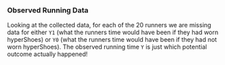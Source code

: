 ### Observed Running Data

Looking at the collected data, for each of the 20 runners we are missing data for either `Y1` (what the runners time would have been if they had worn hyperShoes) or `Y0` (what the runners time would have been if they had not worn hyperShoes). The observed running time `Y` is just which potential outcome actually happened!


<br>
<br>
<br>
<br>
